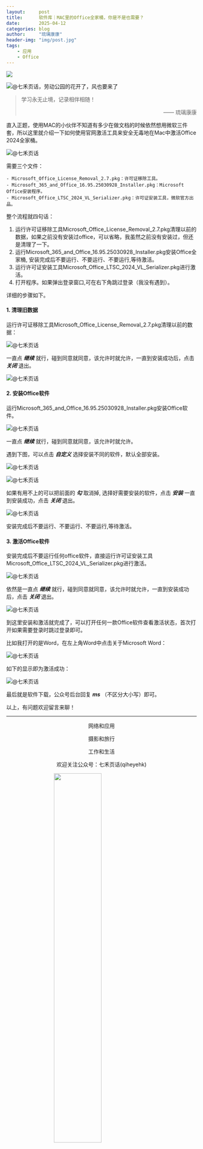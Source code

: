 ```yaml
---
layout:     post
title:      软件库｜MAC里的Office全家桶，你是不是也需要？
date:       2025-04-12
categories: blog
author:     "琉璃康康"
header-img: "img/post.jpg"
tags:
    - 应用
    - Office
---
```


<style>
img{
  display:block;
  margin:0
  auto;
}
</style>

<meta name="referrer" content="never">

![][0]

![@七禾页话，劳动公园的花开了，风也要来了][1]

> 学习永无止境，记录相伴相随！
> <p align="right">—— 琉璃康康</p>

直入正题，使用MAC的小伙伴不知道有多少在做文档的时候依然想用微软三件套，所以这里就介绍一下如何使用官网激活工具来安全无毒地在Mac中激活Office 2024全家桶。

![@七禾页话][2]

需要三个文件：
```
- Microsoft_Office_License_Removal_2.7.pkg：许可证移除工具。
- Microsoft_365_and_Office_16.95.25030928_Installer.pkg：Microsoft Office安装程序。
- Microsoft_Office_LTSC_2024_VL_Serializer.pkg：许可证安装工具，微软官方出品。
```

整个流程就四句话：

1. 运行许可证移除工具Microsoft_Office_License_Removal_2.7.pkg清理以前的数据，如果之前没有安装过office，可以省略，我虽然之前没有安装过，但还是清理了一下。
2. 运行Microsoft_365_and_Office_16.95.25030928_Installer.pkg安装Office全家桶, 安装完成后不要运行、不要运行、不要运行,等待激活。
3. 运行许可证安装工具Microsoft_Office_LTSC_2024_VL_Serializer.pkg进行激活。
4. 打开程序。如果弹出登录窗口,可在右下角跳过登录（我没有遇到）。

详细的步骤如下。

#### 1. 清理旧数据
运行许可证移除工具Microsoft_Office_License_Removal_2.7.pkg清理以前的数据：

![@七禾页话][3]

一直点 ***继续*** 就行，碰到同意就同意，该允许时就允许，一直到安装成功后，点击 ***关闭*** 退出。

![@七禾页话][4]

#### 2. 安装Office软件

运行Microsoft_365_and_Office_16.95.25030928_Installer.pkg安装Office软件。

![@七禾页话][5]

一直点 ***继续*** 就行，碰到同意就同意，该允许时就允许。

遇到下图，可以点击 ***自定义*** 选择安装不同的软件，默认全部安装。

![@七禾页话][6]

![@七禾页话][7]

如果有用不上的可以把前面的 ***勾*** 取消掉, 选择好需要安装的软件，点击 ***安装*** 一直到安装成功，点击 ***关闭*** 退出。

![@七禾页话][8]

安装完成后不要运行、不要运行、不要运行,等待激活。

#### 3. 激活Office软件

安装完成后不要运行任何office软件，直接运行许可证安装工具Microsoft_Office_LTSC_2024_VL_Serializer.pkg进行激活。

![@七禾页话][9]

依然是一直点 ***继续*** 就行，碰到同意就同意，该允许时就允许，一直到安装成功后，点击 ***关闭*** 退出。

![@七禾页话][10]

到这里安装和激活就完成了，可以打开任何一款Office软件查看激活状态，首次打开如果需要登录时跳过登录即可。

比如我打开的是Word，在左上角Word中点击关于Microsoft Word：

![@七禾页话][11]

如下的显示即为激活成功：

![@七禾页话][12]

最后就是软件下载，公众号后台回复 ***ms*** （不区分大小写）即可。

以上，有问题欢迎留言来聊！

------------
<p align="center">网络和应用</p>
<p align="center">摄影和旅行</p>
<p align="center">工作和生活</p>
<p align="center">欢迎关注公众号：七禾页话(qiheyehk)</p>
<img src="https://mmbiz.qpic.cn/mmbiz_jpg/QqiaFS6NT0eAaCjLpPgUZricqK7lIOO3hYEYIbjibRlYaiaTsib0reaQfQTmaibVw2QqZLibBWpCHJdg0v3V7yX8sQgWw/0?wx_fmt=jpeg" width="50%"/>


[0]: http://mmbiz.qpic.cn/mmbiz_gif/QqiaFS6NT0eCHicr2j8v4oD4rClUscedr9r55alibqTP1e9kss3HO7voULLsEv4yicuFFy0IJJeLAzX88yzyU9VTgA/640?wx_fmt=gif


[1]: https://mmbiz.qpic.cn/mmbiz_jpg/QqiaFS6NT0eA8cic4ESYAMm3FDm33UiaBgC0wZ0UpTeNFygZoo2LKpITUyT8RDmiaeSh47UOauxAwq4kXhqO998T3A/640?wx_fmt=jpeg&amp;from=appmsg


[2]: https://mmbiz.qpic.cn/mmbiz_png/QqiaFS6NT0eA8cic4ESYAMm3FDm33UiaBgCwqNicsEoJRJ8xleuzkpRsviaswCfy70YLakyp4s7KTxAsYUKEKYNMs9A/640?wx_fmt=png&amp;from=appmsg


[3]: https://mmbiz.qpic.cn/mmbiz_png/QqiaFS6NT0eA8cic4ESYAMm3FDm33UiaBgCnCOKjibt6LZrO3KNbpYesiaPzg5sHX5mia1e97QxExJg9TCv1tdDxgicMQ/640?wx_fmt=png&amp;from=appmsg


[4]: https://mmbiz.qpic.cn/mmbiz_png/QqiaFS6NT0eA8cic4ESYAMm3FDm33UiaBgCGpuPoy6Zk2knialdeXajHAJfaThPjk00gXa92SicC1RlAOcrStKguIOA/640?wx_fmt=png&amp;from=appmsg


[5]: https://mmbiz.qpic.cn/mmbiz_png/QqiaFS6NT0eA8cic4ESYAMm3FDm33UiaBgC7ayyoswP1kI8hF4iag1nr6AhLWficpyibZaabKAOFjJMp891iahBaCoHRQ/640?wx_fmt=png&amp;from=appmsg


[6]: https://mmbiz.qpic.cn/mmbiz_png/QqiaFS6NT0eA8cic4ESYAMm3FDm33UiaBgCQuaNG426GGSFCic6PicrWTzxdInfIDKB3fibP3dicAqTL74f5j3LS11ziaQ/640?wx_fmt=png&amp;from=appmsg


[7]: https://mmbiz.qpic.cn/mmbiz_png/QqiaFS6NT0eA8cic4ESYAMm3FDm33UiaBgCqccGl6vN80XKd7gIkgibfahyZ8G5yy031qljmf4G2rszjAfK9NtsyrA/640?wx_fmt=png&amp;from=appmsg


[8]: https://mmbiz.qpic.cn/mmbiz_png/QqiaFS6NT0eA8cic4ESYAMm3FDm33UiaBgCo5REKP9K1iauLBcsusaNFmCFRbJfickwcsCdy9AO07G66AfibkwEVAVYQ/640?wx_fmt=png&amp;from=appmsg


[9]: https://mmbiz.qpic.cn/mmbiz_png/QqiaFS6NT0eA8cic4ESYAMm3FDm33UiaBgCx65sgzRxg8QIVfvfFoaFwyemB7jhsiat6CX36yzYJ2EE858gHtOOzgA/640?wx_fmt=png&amp;from=appmsg


[10]: https://mmbiz.qpic.cn/mmbiz_png/QqiaFS6NT0eA8cic4ESYAMm3FDm33UiaBgCZ8icNKXJ910bsDFg5oMWPPNGbgzbkqB563AsFY2icRGuibGKzoy8PbjCA/640?wx_fmt=png&amp;from=appmsg


[11]: https://mmbiz.qpic.cn/mmbiz_png/QqiaFS6NT0eA8cic4ESYAMm3FDm33UiaBgCUvvvdXtibwkPOR4A6me4oC2RI0iamhtPqAEqbIkLHWia8vDsGewC5sUyg/640?wx_fmt=png&amp;from=appmsg


[12]: https://mmbiz.qpic.cn/mmbiz_png/QqiaFS6NT0eA8cic4ESYAMm3FDm33UiaBgCbljBILzvrSXfGCibsqtzAt36amC8VzaNb9VgFGhRn28kyrje7ukw1PQ/640?wx_fmt=png&amp;from=appmsg


